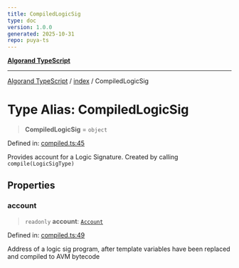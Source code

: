 ```yaml
---
title: CompiledLogicSig
type: doc
version: 1.0.0
generated: 2025-10-31
repo: puya-ts
---
```

[**Algorand TypeScript**](../../README.md)

***

[Algorand TypeScript](../../modules.md) / [index](../README.md) / CompiledLogicSig

# Type Alias: CompiledLogicSig

> **CompiledLogicSig** = `object`

Defined in: [compiled.ts:45](https://github.com/algorandfoundation/puya-ts/blob/main/packages/algo-ts/src/compiled.ts#L45)

Provides account for a Logic Signature. Created by calling `compile(LogicSigType)`

## Properties

### account

> `readonly` **account**: [`Account`](Account.md)

Defined in: [compiled.ts:49](https://github.com/algorandfoundation/puya-ts/blob/main/packages/algo-ts/src/compiled.ts#L49)

Address of a logic sig program, after template variables have been replaced and compiled to AVM bytecode
